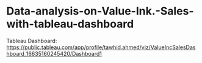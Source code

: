 # Data-analysis-on-Value-Ink.-Sales-with-tableau-dashboard
Tableau Dashboard: https://public.tableau.com/app/profile/tawhid.ahmed/viz/ValueIncSalesDashboard_16635160245420/Dashboard1
